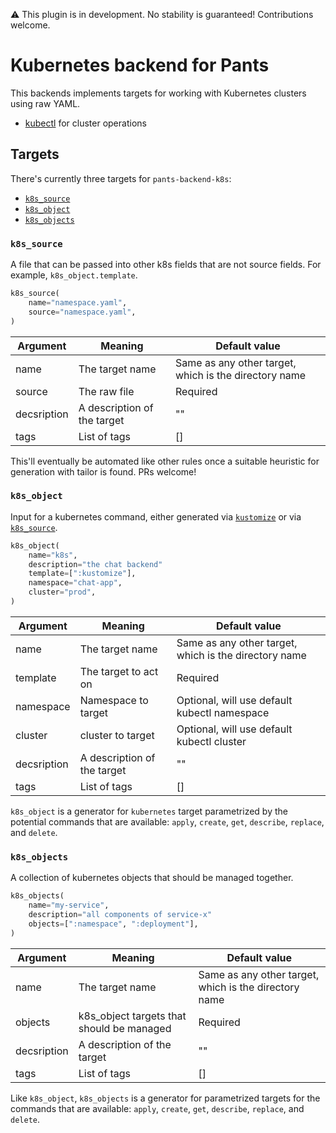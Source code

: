 :warning: This plugin is in development. No stability is guaranteed! Contributions welcome.

# Kubernetes backend for Pants

This backends implements targets for working with Kubernetes clusters using raw YAML.

* [kubectl](https://github.com/kubernetes/kubectl) for cluster operations

## Targets

There's currently three targets for `pants-backend-k8s`:

* [`k8s_source`](#k8s_source)
* [`k8s_object`](#k8s_object)
* [`k8s_objects`](#k8s_objects)

### `k8s_source`

A file that can be passed into other k8s fields that are not source fields. For example, `k8s_object.template`.

``` python
k8s_source(
    name="namespace.yaml",
    source="namespace.yaml",
)
```


| Argument | Meaning | Default value |
| --- | --- | --- |
| name | The target name | Same as any other target, which is the directory name |
| source | The raw file | Required |
| decsription | A description of the target | "" |
| tags | List of tags | [] |


This'll eventually be automated like other rules once a suitable heuristic for generation with tailor is found. PRs welcome!


### `k8s_object`

Input for a kubernetes command, either generated via [`kustomize`](https://github.com/tgolsson/pants-backend-kustomize#kustomize) or via [`k8s_source`](#k8s_source).

``` python
k8s_object(
    name="k8s",
    description="the chat backend"
    template=[":kustomize"],
    namespace="chat-app",
    cluster="prod",
)
```


| Argument | Meaning | Default value |
| --- | --- | --- |
| name | The target name | Same as any other target, which is the directory name |
| template | The target to act on | Required |
| namespace | Namespace to target | Optional, will use default kubectl namespace |
| cluster | cluster to target | Optional, will use default kubectl cluster |
| decsription | A description of the target | "" |
| tags | List of tags | [] |

`k8s_object` is a generator for `kubernetes` target parametrized by the potential commands that are available: `apply`,
`create`, `get`, `describe`, `replace`, and `delete`.

### `k8s_objects`

A collection of kubernetes objects that should be managed together.

``` python
k8s_objects(
    name="my-service",
    description="all components of service-x"
    objects=[":namespace", ":deployment"],
)
```


| Argument | Meaning | Default value |
| --- | --- | --- |
| name | The target name | Same as any other target, which is the directory name |
| objects | k8s_object targets that should be managed | Required |
| decsription | A description of the target | "" |
| tags | List of tags | [] |

Like `k8s_object`, `k8s_objects` is a generator for parametrized targets for the commands that are available: `apply`,
`create`, `get`, `describe`, `replace`, and `delete`.
